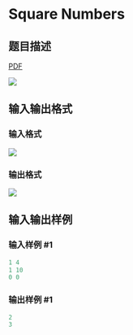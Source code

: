 # Square Numbers

## 题目描述

[problemUrl]: https://uva.onlinejudge.org/index.php?option=com_onlinejudge&Itemid=8&category=26&page=show_problem&problem=2456

[PDF](https://uva.onlinejudge.org/external/114/p11461.pdf)

![](https://cdn.luogu.com.cn/upload/vjudge_pic/UVA11461/f978c93ce0c2de9c04587be76b188c54ee420d6e.png)

## 输入输出格式

### 输入格式

![](https://cdn.luogu.com.cn/upload/vjudge_pic/UVA11461/e387fc08aef651793d05a99b391f19ccefefd7de.png)

### 输出格式

![](https://cdn.luogu.com.cn/upload/vjudge_pic/UVA11461/f641ced5c72fa6b5f47e2f33dbb84d9883ad9369.png)

## 输入输出样例

### 输入样例 #1

```cpp
1 4
1 10
0 0
```


### 输出样例 #1

```cpp
2
3
```


